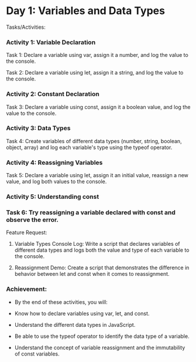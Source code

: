 # Day 1: Variables and Data Types

Tasks/Activities:

### Activity 1: Variable Declaration
Task 1: Declare a variable using var, assign it a number, and log the value to the console.

Task 2: Declare a variable using let, assign it a string, and log the value to the console.

### Activity 2: Constant Declaration
Task 3: Declare a variable using const, assign it a boolean value, and log the value to the console.

### Activity 3: Data Types
Task 4: Create variables of different data types (number, string, boolean, object, array) and log each variable's type using the typeof operator.

### Activity 4: Reassigning Variables
Task 5: Declare a variable using let, assign it an initial value, reassign a new value, and log both values to the console.

### Activity 5: Understanding const

### Task 6: Try reassigning a variable declared with const and observe the error.

Feature Request:
1. Variable Types Console Log: Write a script that declares variables of different data types and logs both the value and type of each variable to the console. 

2. Reassignment Demo: Create a script that demonstrates the difference in behavior between let and const when it comes to reassignment.


### Achievement:
- By the end of these activities, you will:

- Know how to declare variables using var, let, and const. 

- Understand the different data types in JavaScript.

- Be able to use the typeof operator to identify the data type of a variable.

- Understand the concept of variable reassignment and the immutability of const variables.